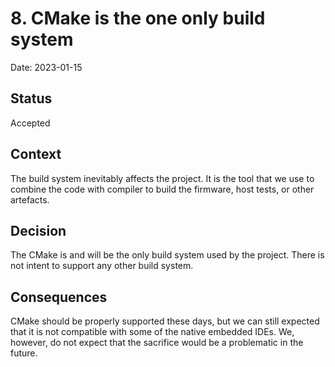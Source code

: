 # 8. CMake is the one only build system

Date: 2023-01-15

## Status

Accepted

## Context

The build system inevitably affects the project.
It is the tool that we use to combine the code with compiler to build the firmware, host tests, or other artefacts.

## Decision

The CMake is and will be the only build system used by the project.
There is not intent to support any other build system.

## Consequences

CMake should be properly supported these days, but we can still expected that it is not compatible with some of the native embedded IDEs.
We, however, do not expect that the sacrifice would be a problematic in the future.
